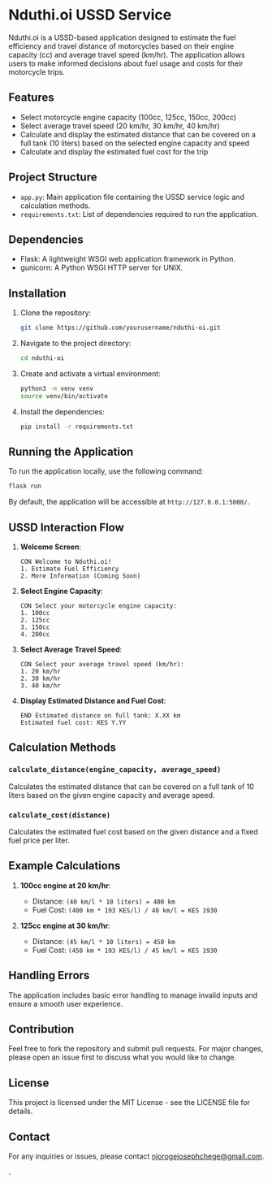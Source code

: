 # Nduthi.oi USSD Service

Nduthi.oi is a USSD-based application designed to estimate the fuel efficiency and travel distance of motorcycles based on their engine capacity (cc) and average travel speed (km/hr). The application allows users to make informed decisions about fuel usage and costs for their motorcycle trips.

## Features

- Select motorcycle engine capacity (100cc, 125cc, 150cc, 200cc)
- Select average travel speed (20 km/hr, 30 km/hr, 40 km/hr)
- Calculate and display the estimated distance that can be covered on a full tank (10 liters) based on the selected engine capacity and speed
- Calculate and display the estimated fuel cost for the trip

## Project Structure

- `app.py`: Main application file containing the USSD service logic and calculation methods.
- `requirements.txt`: List of dependencies required to run the application.

## Dependencies

- Flask: A lightweight WSGI web application framework in Python.
- gunicorn: A Python WSGI HTTP server for UNIX.

## Installation

1. Clone the repository:
   ```bash
   git clone https://github.com/yourusername/nduthi-oi.git
   ```
2. Navigate to the project directory:
   ```bash
   cd nduthi-oi
   ```
3. Create and activate a virtual environment:
   ```bash
   python3 -m venv venv
   source venv/bin/activate
   ```
4. Install the dependencies:
   ```bash
   pip install -r requirements.txt
   ```

## Running the Application

To run the application locally, use the following command:
```bash
flask run
```
By default, the application will be accessible at `http://127.0.0.1:5000/`.

## USSD Interaction Flow

1. **Welcome Screen**:
   ```
   CON Welcome to Nduthi.oi!
   1. Estimate Fuel Efficiency
   2. More Information (Coming Soon)
   ```

2. **Select Engine Capacity**:
   ```
   CON Select your motorcycle engine capacity:
   1. 100cc
   2. 125cc
   3. 150cc
   4. 200cc
   ```

3. **Select Average Travel Speed**:
   ```
   CON Select your average travel speed (km/hr):
   1. 20 km/hr
   2. 30 km/hr
   3. 40 km/hr
   ```

4. **Display Estimated Distance and Fuel Cost**:
   ```
   END Estimated distance on full tank: X.XX km
   Estimated fuel cost: KES Y.YY
   ```

## Calculation Methods

### `calculate_distance(engine_capacity, average_speed)`
Calculates the estimated distance that can be covered on a full tank of 10 liters based on the given engine capacity and average speed.

### `calculate_cost(distance)`
Calculates the estimated fuel cost based on the given distance and a fixed fuel price per liter.

## Example Calculations

1. **100cc engine at 20 km/hr**:
   - Distance: `(40 km/l * 10 liters) = 400 km`
   - Fuel Cost: `(400 km * 193 KES/l) / 40 km/l = KES 1930`

2. **125cc engine at 30 km/hr**:
   - Distance: `(45 km/l * 10 liters) = 450 km`
   - Fuel Cost: `(450 km * 193 KES/l) / 45 km/l = KES 1930`

## Handling Errors

The application includes basic error handling to manage invalid inputs and ensure a smooth user experience.

## Contribution

Feel free to fork the repository and submit pull requests. For major changes, please open an issue first to discuss what you would like to change.

## License

This project is licensed under the MIT License - see the LICENSE file for details.

## Contact

For any inquiries or issues, please contact [njorogejosephchege@gmail.com](Joe-Chege).

.